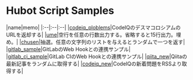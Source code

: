 # Hubot Script Samples

|name|memo|
|:--|:--|:--|
|[codeiq_ploblems](./codeiq_ploblems)|CodeIQのデスマコロシアムのURLを返却する|
|[ume](./ume)|空行を任意の行数出力する。省略すると15行出力。埋め。|
|[chusen](./chusen)|抽選。任意の文字列のリストを与えるとランダムで一つを返す|
|[gitlab_sample](./gitlab_sample)|GitLabのWeb Hookとの連携サンプル|
|[gitlab_ci_sample](./gitlab_ci_sample)|GitLab CIのWeb Hookとの連携サンプル|
|[qiita_new](./qiita_new)|Qiitaの最新記事をランダムに取得する|
|[codeiq_new](./codeiq_new)|CodeIQの新着問題をRSSより取得する|
